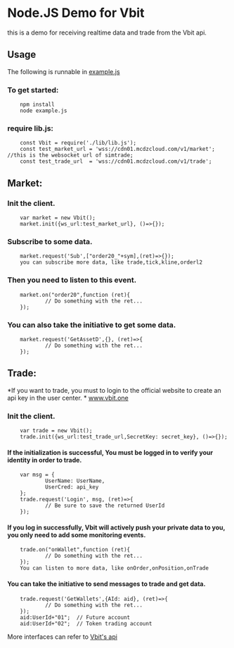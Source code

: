 # Node.JS Demo for Vbit

this is a demo for receiving realtime data and trade from the Vbit api.

## Usage  

   The following is runnable in [example.js](./example.js)

### To get started:
        npm install
        node example.js

### require lib.js:
        const Vbit = require('./lib/lib.js');
        const test_market_url = 'wss://cdn01.mcdzcloud.com/v1/market'; //this is the websocket url of simtrade;
        const test_trade_url  = 'wss://cdn01.mcdzcloud.com/v1/trade';

## Market:
### Init the client.
        var market = new Vbit();
        market.init({ws_url:test_market_url}, ()=>{});

### Subscribe to some data.
        market.request('Sub',["order20_"+sym],(ret)=>{});
        you can subscribe more data, like trade,tick,kline,orderl2

### Then you need to listen to this event.
        market.on("order20",function (ret){
                // Do something with the ret...
        });

### You can also take the initiative to get some data.
        market.request('GetAssetD',{}, (ret)=>{
                // Do something with the ret...
        });

## Trade:
*If you want to trade, you must to login to the official website to create an api key in the user center.  * 
        www.vbit.one

### Init the client.
        var trade = new Vbit();
        trade.init({ws_url:test_trade_url,SecretKey: secret_key}, ()=>{});

#### If the initialization is successful, You must be logged in to verify your identity in order to trade.
        var msg = {
                UserName: UserName,
                UserCred: api_key
        };
        trade.request('Login', msg, (ret)=>{
                // Be sure to save the returned UserId
        });

#### If you log in successfully, Vbit will actively push your private data to you, you only need to add some monitoring events.
        trade.on("onWallet",function (ret){
                // Do something with the ret...
        });
        You can listen to more data, like onOrder,onPosition,onTrade

#### You can take the initiative to send messages to trade and get data.
        trade.request('GetWallets',{AId: aid}, (ret)=>{
                // Do something with the ret... 
        });
        aid:UserId+"01";  // Future account
        aid:UserId+"02";  // Token trading account
   More interfaces can refer to [Vbit's api](../../WebSocket_API_v1.md)

